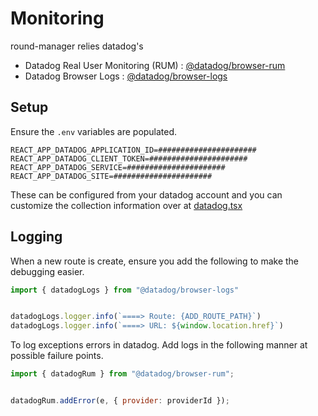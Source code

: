 # Monitoring

round-manager relies datadog's
- Datadog Real User Monitoring (RUM) : [@datadog/browser-rum](https://www.npmjs.com/package/@datadog/browser-rum)
- Datadog Browser Logs : [@datadog/browser-logs](https://www.npmjs.com/package/@datadog/browser-logs)


## Setup

Ensure the `.env` variables are populated.

```
REACT_APP_DATADOG_APPLICATION_ID=######################
REACT_APP_DATADOG_CLIENT_TOKEN=######################
REACT_APP_DATADOG_SERVICE=######################
REACT_APP_DATADOG_SITE=######################
```
 
These can be configured from your datadog account and you can customize the collection information over at [datadog.tsx](../src/datadog.tsx)

## Logging

When a new route is create, ensure you add the following to make the debugging easier.

```javascript
import { datadogLogs } from "@datadog/browser-logs"


datadogLogs.logger.info(`====> Route: {ADD_ROUTE_PATH}`)
datadogLogs.logger.info(`====> URL: ${window.location.href}`)
```

To log exceptions errors in datadog. Add logs in the following manner at possible failure points.

```javascript
import { datadogRum } from "@datadog/browser-rum";


datadogRum.addError(e, { provider: providerId });
```
